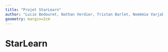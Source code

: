 ```yaml
---
title: "Projet StarLearn"
author: "Lucie Bedouret, Nathan Verdier, Tristan Barlet, Nomémie Varjabedian, Thomas Tissier"
geometry: margin=2cm
---
```


# StarLearn
